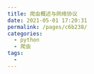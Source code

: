 ```yaml
---
title: 爬虫概述与网络协议
date: 2021-05-01 17:20:31
permalink: /pages/c6b238/
categories:
  - python
  - 爬虫
tags:
  - 
---
```

